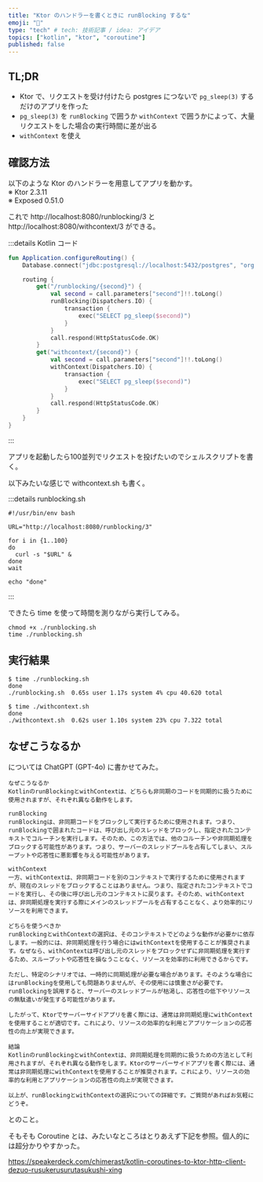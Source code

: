 ```yaml
---
title: "Ktor のハンドラーを書くときに runBlocking するな"
emoji: "🙌"
type: "tech" # tech: 技術記事 / idea: アイデア
topics: ["kotlin", "ktor", "coroutine"]
published: false
---
```


## TL;DR

* Ktor で、リクエストを受け付けたら postgres につないで `pg_sleep(3)` するだけのアプリを作った
* `pg_sleep(3)` を `runBlocking` で囲うか `withContext` で囲うかによって、大量リクエストをした場合の実行時間に差が出る
* `withContext` を使え

## 確認方法

以下のような Ktor のハンドラーを用意してアプリを動かす。  
※ Ktor 2.3.11  
※ Exposed 0.51.0  

これで http://localhost:8080/runblocking/3 と http://localhost:8080/withcontext/3 ができる。

:::details Kotlin コード

```kotlin
fun Application.configureRouting() {
    Database.connect("jdbc:postgresql://localhost:5432/postgres", "org.postgresql.Driver", "postgres", "postgres")

    routing {
        get("/runblocking/{second}") {
            val second = call.parameters["second"]!!.toLong()
            runBlocking(Dispatchers.IO) {
                transaction {
                    exec("SELECT pg_sleep($second)")
                }
            }
            call.respond(HttpStatusCode.OK)
        }
        get("withcontext/{second}") {
            val second = call.parameters["second"]!!.toLong()
            withContext(Dispatchers.IO) {
                transaction {
                    exec("SELECT pg_sleep($second)")
                }
            }
            call.respond(HttpStatusCode.OK)
        }
    }
}
```

:::

アプリを起動したら100並列でリクエストを投げたいのでシェルスクリプトを書く。

以下みたいな感じで withcontext.sh も書く。

:::details runblocking.sh

```shell
#!/usr/bin/env bash

URL="http://localhost:8080/runblocking/3"

for i in {1..100}
do
  curl -s "$URL" &
done
wait

echo "done"
```

:::

できたら time を使って時間を測りながら実行してみる。

```shell
chmod +x ./runblocking.sh
time ./runblocking.sh
```

## 実行結果

```
$ time ./runblocking.sh
done
./runblocking.sh  0.65s user 1.17s system 4% cpu 40.620 total
```

```
$ time ./withcontext.sh
done
./withcontext.sh  0.62s user 1.10s system 23% cpu 7.322 total
```

## なぜこうなるか

については ChatGPT (GPT-4o) に書かせてみた。

```
なぜこうなるか
KotlinのrunBlockingとwithContextは、どちらも非同期のコードを同期的に扱うために使用されますが、それぞれ異なる動作をします。

runBlocking
runBlockingは、非同期コードをブロックして実行するために使用されます。つまり、runBlockingで囲まれたコードは、呼び出し元のスレッドをブロックし、指定されたコンテキストでコルーチンを実行します。そのため、この方法では、他のコルーチンや非同期処理をブロックする可能性があります。つまり、サーバーのスレッドプールを占有してしまい、スループットや応答性に悪影響を与える可能性があります。

withContext
一方、withContextは、非同期コードを別のコンテキストで実行するために使用されますが、現在のスレッドをブロックすることはありません。つまり、指定されたコンテキストでコードを実行し、その後に呼び出し元のコンテキストに戻ります。そのため、withContextは、非同期処理を実行する際にメインのスレッドプールを占有することなく、より効率的にリソースを利用できます。

どちらを使うべきか
runBlockingとwithContextの選択は、そのコンテキストでどのような動作が必要かに依存します。一般的には、非同期処理を行う場合にはwithContextを使用することが推奨されます。なぜなら、withContextは呼び出し元のスレッドをブロックせずに非同期処理を実行するため、スループットや応答性を損なうことなく、リソースを効率的に利用できるからです。

ただし、特定のシナリオでは、一時的に同期処理が必要な場合があります。そのような場合にはrunBlockingを使用しても問題ありませんが、その使用には慎重さが必要です。runBlockingを誤用すると、サーバーのスレッドプールが枯渇し、応答性の低下やリソースの無駄遣いが発生する可能性があります。

したがって、Ktorでサーバーサイドアプリを書く際には、通常は非同期処理にwithContextを使用することが適切です。これにより、リソースの効率的な利用とアプリケーションの応答性の向上が実現できます。

結論
KotlinのrunBlockingとwithContextは、非同期処理を同期的に扱うための方法として利用されますが、それぞれ異なる動作をします。Ktorのサーバーサイドアプリを書く際には、通常は非同期処理にwithContextを使用することが推奨されます。これにより、リソースの効率的な利用とアプリケーションの応答性の向上が実現できます。

以上が、runBlockingとwithContextの選択についての詳細です。ご質問があればお気軽にどうぞ。
```

とのこと。

そもそも Coroutine とは、みたいなところはとりあえず下記を参照。個人的には超分かりやすかった。

https://speakerdeck.com/chimerast/kotlin-coroutines-to-ktor-http-client-dezuo-rusukerusurutasukushi-xing
